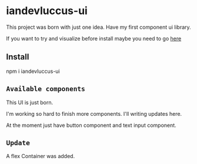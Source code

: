 # iandevluccus-ui

This project was born with just one idea. Have my first component ui library.

If you want to try and visualize before install maybe you need to go [here](https://iannacus-ui.vercel.app/)

## Install

npm i iandevluccus-ui

## `Available components`

This UI is just born.

I'm working so hard to finish more components. I'll writing updates here.

At the moment just have button component and text input component.

## `Update`

A flex Container was added.
